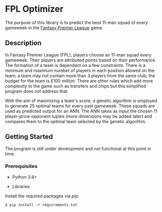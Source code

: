 # FPL Optimizer

The purpose of this library is to predict the best 11-man squad of every gameweek in the [Fantasy Premier League](https://fantasy.premierleague.com) game. 

## Description

In Fantasy Premier League (FPL), players choose an 11-man squad every gameweek. Their players are attributed points based on their performance. The formation of a team is dependent on a few constraints. There is a minimum and maximum number of players in each position allowed on the team; a team may not contain more than 3 players from the same club; the budget for the team is £100 million. There are other rules which add more complexity to the game such as transfers and chips but this simplified program does not address that.

With the aim of maximizing a team's score, a genetic algorithm is employed to generate 25 optimal teams for every past gameweek. These squads are used as predicted output for an ANN. The ANN takes as input the chosen 11 player-price-opponent tuples (more dimensions may be added later) and compares them to the optimal team selected by the genetic algorithm.

## Getting Started

The program is still under development and not functional at this point in time.

### Prerequisites

- Python 3.8+

- Libraries

Install the required packages via pip:

```
$ pip install -r requirements.txt
```

